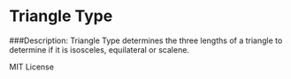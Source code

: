 # Triangle Type

###Description:
Triangle Type determines the three lengths of a triangle to determine 
if it is isosceles, equilateral or scalene.

MIT License
